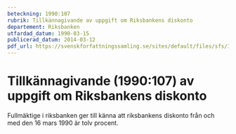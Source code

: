 ```yaml
---
beteckning: 1990:107
rubrik: Tillkännagivande av uppgift om Riksbankens diskonto
departement: Riksbanken
utfardad_datum: 1990-03-15
publicerad_datum: 2014-03-12
pdf_url: https://svenskforfattningssamling.se/sites/default/files/sfs/1990-03/SFS1990-107.pdf
---
```


# Tillkännagivande (1990:107) av uppgift om Riksbankens diskonto

Fullmäktige i riksbanken ger till känna att riksbankens diskonto från och med den 16 mars 1990 är tolv procent.